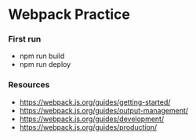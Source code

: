 # Webpack Practice

### First run
- npm run build
- npm run deploy


### Resources
- https://webpack.js.org/guides/getting-started/
- https://webpack.js.org/guides/output-management/
- https://webpack.js.org/guides/development/
- https://webpack.js.org/guides/production/